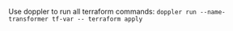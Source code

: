 Use doppler to run all terraform commands:
`doppler run --name-transformer tf-var -- terraform apply`
